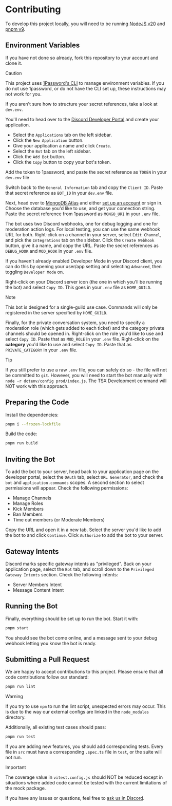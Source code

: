 # Contributing

To develop this project locally, you will need to be running [NodeJS v20](https://nodejs.org/en/) and [pnpm v9](https://pnpm.io/).

## Environment Variables

If you have not done so already, fork this repository to your account and clone it.

> [!CAUTION]
> This project uses [1Password's CLI](https://developer.1password.com/docs/cli/use-cases#secrets) to manage environment variables. If you do not use 1password, or do not have the CLI set up, these instructions may not work for you.
>
> If you aren't sure how to structure your secret references, take a look at `dev.env`.

You'll need to head over to the [Discord Developer Portal](https://discord.dev) and create your application.

- Select the `Applications` tab on the left sidebar.
- Click the `New Application` button.
- Give your application a name and click `Create`.
- Select the `Bot` tab on the left sidebar.
- Click the `Add Bot` button.
- Click the `Copy` button to copy your bot's token.

Add the token to 1password, and paste the secret reference as `TOKEN` in your `dev.env` file

 Switch back to the `General Information` tab and copy the `Client ID`. Paste that secret reference as `BOT_ID` in your `dev.env` file.

Next, head over to [MongoDB Atlas](https://www.mongodb.com/cloud/atlas) and either [set up an account](https://www.freecodecamp.org/news/get-started-with-mongodb-atlas/) or sign in. Choose the database you'd like to use, and get your connection string. Paste the secret reference from 1password as `MONGO_URI` in your `.env` file.

The bot uses two Discord webhooks, one for debug logging and one for moderation action logs. For local testing, you can use the same webhook URL for both. Right-click on a channel in your server, select `Edit Channel`, and pick the `Integrations` tab on the sidebar. Click the `Create Webhook` button, give it a name, and copy the URL. Paste the secret references as `DEBUG_HOOK` and `MOD_HOOK` in your `.env` file.

If you haven't already enabled Developer Mode in your Discord client, you can do this by opening your user/app setting and selecting `Advanced`,  then toggling `Developer Mode` on.

Right-click on your Discord server icon (the one in which you'll be running the bot) and select `Copy ID`. This goes in your `.env` file as `HOME_GUILD`.

> [!NOTE]
> This bot is designed for a single-guild use case. Commands will only be registered in the server specified by `HOME_GUILD`.

Finally, for the private conversation system, you need to specify a moderation role (which gets added to each ticket) and the category private channels should be opened in. Right-click on the role you'd like to use and select `Copy ID`. Paste that as `MOD_ROLE` in your `.env` file. Right-click on the **category** you'd like to use and select `Copy ID`. Paste that as `PRIVATE_CATEGORY` in your `.env` file.

> [!TIP]
> If you still prefer to use a raw `.env` file, you can safely do so - the file will not be committed to `git`. However, you will need to start the bot manually with `node -r dotenv/config prod/index.js`. The TSX Development command will NOT work with this approach.

## Preparing the Code

Install the dependencies:

```bash
pnpm i --frozen-lockfile
```

Build the code:

```bash
pnpm run build
```

## Inviting the Bot

To add the bot to your server, head back to your application page on the developer portal, select the `OAuth` tab, select `URL Generator`, and check the `bot` and `application.commands` scopes. A second section to select permissions will appear. Check the following permissions:

- Manage Channels
- Manage Roles
- Kick Members
- Ban Members
- Time out members (or Moderate Members)

Copy the URL and open it in a new tab. Select the server you'd like to add the bot to and click `Continue`. Click `Authorize` to add the bot to your server.

## Gateway Intents

Discord marks specific gateway intents as "privileged". Back on your application page, select the `Bot` tab, and scroll down to the `Privileged Gateway Intents` section. Check the following intents:

- Server Members Intent
- Message Content Intent

## Running the Bot

Finally, everything should be set up to run the bot. Start it with:

```bash
pnpm start
```

You should see the bot come online, and a message sent to your debug webhook letting you know the bot is ready.

## Submitting a Pull Request

We are happy to accept contributions to this project. Please ensure that all code contributions follow our standard:

```bash
pnpm run lint
```

> [!WARNING]
> If you try to use `npm` to run the lint script, unexpected errors may occur. This is due to the way our external configs are linked in the `node_modules` directory.

Additionally, all existing test cases should pass:

```bash
pnpm run test
```

If you are adding new features, you should add corresponding tests. Every file in `src` must have a corresponding `.spec.ts` file in `test`, or the suite will not run.

> [!IMPORTANT]
> The coverage value in `vitest.config.js` should NOT be reduced except in situations where added code cannot be tested with the current limitations of the mock package.

If you have any issues or questions, feel free to [ask us in Discord](https://discord.gg/KVUmVXA).
